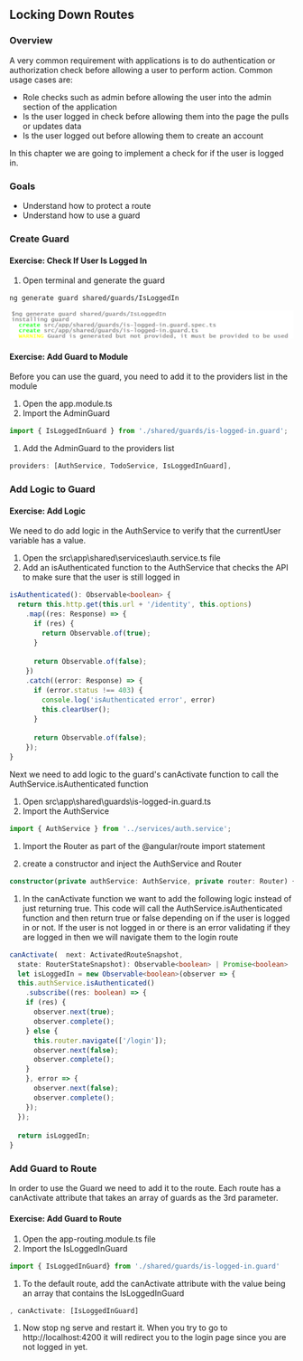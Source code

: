 ## Locking Down Routes

### Overview

A very common requirement with applications is to do authentication or authorization check before allowing a user to perform action.  Common usage cases are: 

* Role checks such as admin before allowing the user into the admin section of the application
* Is the user logged in check before allowing them into the page the pulls or updates data 
* Is the user logged out before allowing them to create an account

In this chapter we are going to implement a check for if the user is logged in.

### Goals

* Understand how to protect a route
* Understand how to use a guard

### Create Guard

<h4 class="exercise-start">
  <b>Exercise</b>: Check If User Is Logged In
</h4>

1. Open terminal and generate the guard 

  ```bash
  ng generate guard shared/guards/IsLoggedIn
  ```

  ![generate output](images/isloggedin-generate.png)

<div class="exercise-end"></div>

<h4 class="exercise-start">
  <b>Exercise</b>: Add Guard to Module
</h4>

Before you can use the guard, you need to add it to the providers list in the module

1. Open the app.module.ts 
1. Import the AdminGuard

  ```TypeScript
 import { IsLoggedInGuard } from './shared/guards/is-logged-in.guard';
  ```

1. Add the AdminGuard to the providers list

  ```TypeScript
 providers: [AuthService, TodoService, IsLoggedInGuard],
  ```

<div class="exercise-end"></div>

### Add Logic to Guard

<h4 class="exercise-start">
  <b>Exercise</b>: Add Logic
</h4>

We need to do add logic in the AuthService to verify that the currentUser variable has a value.  

1. Open the src\app\shared\services\auth.service.ts file
1. Add an isAuthenticated function to the AuthService that checks the API to make sure that the user is still logged in

  ```TypeScript
  isAuthenticated(): Observable<boolean> {
    return this.http.get(this.url + '/identity', this.options)
      .map((res: Response) => {
        if (res) {
          return Observable.of(true);
        }

        return Observable.of(false);
      })
      .catch((error: Response) => {
        if (error.status !== 403) {
          console.log('isAuthenticated error', error)
          this.clearUser();
        }

        return Observable.of(false);
      });
  }
  ```

Next we need to add logic to the guard's canActivate function to call the AuthService.isAuthenticated function 

1. Open src\app\shared\guards\is-logged-in.guard.ts 
1. Import the AuthService

  ```TypeScript
  import { AuthService } from '../services/auth.service';
  ```

1. Import the Router as part of the @angular/route import statement


1. create a constructor and inject the AuthService and Router 
    
  ```TypeScript
  constructor(private authService: AuthService, private router: Router) { }
  ```

1. In the canActivate function we want to add the following logic instead of just returning true.  This code will call the AuthService.isAuthenticated function and then return true or false depending on if the user is logged in or not.  If the user is not logged in or there is an error validating if they are logged in then we will navigate them to the login route

  ```TypeScript
  canActivate(  next: ActivatedRouteSnapshot,
    state: RouterStateSnapshot): Observable<boolean> | Promise<boolean> | boolean {
    let isLoggedIn = new Observable<boolean>(observer => {
    this.authService.isAuthenticated()
      .subscribe((res: boolean) => {
      if (res) {
        observer.next(true);
        observer.complete();
      } else {
        this.router.navigate(['/login']);
        observer.next(false);
        observer.complete();
      }
      }, error => {
        observer.next(false);
        observer.complete();
      });
    });

    return isLoggedIn;
  }
  ```

<div class="exercise-end"></div>


### Add Guard to Route

In order to use the Guard we need to add it to the route.  Each route has a canActivate attribute that takes an array of guards as the 3rd parameter.

<h4 class="exercise-start">
  <b>Exercise</b>: Add Guard to Route
</h4>

1. Open the app-routing.module.ts file
1. Import the IsLoggedInGuard

  ```TypeScript
  import { IsLoggedInGuard} from './shared/guards/is-logged-in.guard'
  ```

1. To the default route, add the canActivate attribute with the value being an array that contains the IsLoggedInGuard

  ```TypeScript
  , canActivate: [IsLoggedInGuard]
  ```  

1. Now stop ng serve and restart it.  When you try to go to http://localhost:4200 it will redirect you to the login page since you are not logged in yet.  

<div class="exercise-end"></div>

 

